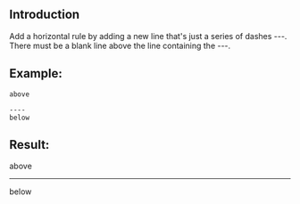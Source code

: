 ## Introduction 
Add a horizontal rule by adding a new line that's just a series of dashes ---. There must be a blank line above the line containing the ---.

## Example:
```
above
 
----
below
```
## Result:
above
 
----
below